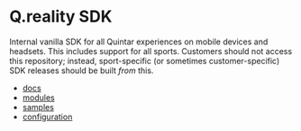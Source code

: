 # Q.reality SDK
Internal vanilla SDK for all Quintar experiences on mobile devices and headsets. This includes support for all sports. Customers should not access this repository; instead, sport-specific (or sometimes customer-specific) SDK releases should be built _from_ this.

- [docs](/doc/q_reality_sdk_documentation.pdf)
- [modules](/modules/README.md)
- [samples](/samples/README.md)
- [configuration](/modules/common/configs/config.md)
